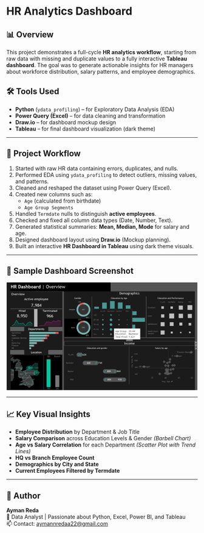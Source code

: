 # HR Analytics Dashboard

## 📊 Overview
This project demonstrates a full-cycle **HR analytics workflow**, starting from raw data with missing and duplicate values to a fully interactive **Tableau dashboard**. The goal was to generate actionable insights for HR managers about workforce distribution, salary patterns, and employee demographics.

## 🛠️ Tools Used
- **Python** (`ydata_profiling`) – for Exploratory Data Analysis (EDA)
- **Power Query (Excel)** – for data cleaning and transformation
- **Draw.io** – for dashboard mockup design
- **Tableau** – for final dashboard visualization (dark theme)

---

## 🚀 Project Workflow

1. Started with raw HR data containing errors, duplicates, and nulls.
2. Performed EDA using `ydata_profiling` to detect outliers, missing values, and patterns.
3. Cleaned and reshaped the dataset using Power Query (Excel).
4. Created new columns such as:
   - `Age` (calculated from birthdate)
   - `Age Group Segments`
5. Handled `Termdate` nulls to distinguish **active employees**.
6. Checked and fixed all column data types (Date, Number, Text).
7. Generated statistical summaries: **Mean, Median, Mode** for salary and age.
8. Designed dashboard layout using **Draw.io** (Mockup planning).
9. Built an interactive **HR Dashboard in Tableau** using dark theme visuals.

---

## 📸 Sample Dashboard Screenshot

![HR Dashboard](ScreenShots/Screenshot%202025-06-26%20183010.png)

---

## 📈 Key Visual Insights

- **Employee Distribution** by Department & Job Title  
- **Salary Comparison** across Education Levels & Gender *(Barbell Chart)*  
- **Age vs Salary Correlation** for each Department *(Scatter Plot with Trend Lines)*  
- **HQ vs Branch Employee Count**  
- **Demographics by City and State**  
- **Current Employees Filtered by Termdate**

---

## 🧠 Author

**Ayman Reda**  
📍 Data Analyst | Passionate about Python, Excel, Power BI, and Tableau  
📫 Contact: aymannredaa22@gmail.com



